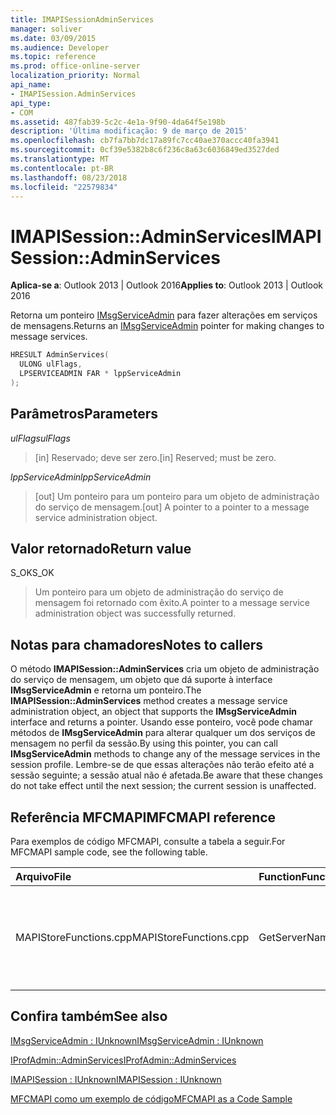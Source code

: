 ```yaml
---
title: IMAPISessionAdminServices
manager: soliver
ms.date: 03/09/2015
ms.audience: Developer
ms.topic: reference
ms.prod: office-online-server
localization_priority: Normal
api_name:
- IMAPISession.AdminServices
api_type:
- COM
ms.assetid: 487fab39-5c2c-4e1a-9f90-4da64f5e198b
description: 'Última modificação: 9 de março de 2015'
ms.openlocfilehash: cb7fa7bb7dc17a89fc7cc40ae370accc40fa3941
ms.sourcegitcommit: 0cf39e5382b8c6f236c8a63c6036849ed3527ded
ms.translationtype: MT
ms.contentlocale: pt-BR
ms.lasthandoff: 08/23/2018
ms.locfileid: "22579834"
---
```

# <a name="imapisessionadminservices"></a><span data-ttu-id="a5b26-103">IMAPISession::AdminServices</span><span class="sxs-lookup"><span data-stu-id="a5b26-103">IMAPISession::AdminServices</span></span>

  
  
<span data-ttu-id="a5b26-104">**Aplica-se a**: Outlook 2013 | Outlook 2016</span><span class="sxs-lookup"><span data-stu-id="a5b26-104">**Applies to**: Outlook 2013 | Outlook 2016</span></span> 
  
<span data-ttu-id="a5b26-105">Retorna um ponteiro [IMsgServiceAdmin](imsgserviceadminiunknown.md) para fazer alterações em serviços de mensagens.</span><span class="sxs-lookup"><span data-stu-id="a5b26-105">Returns an [IMsgServiceAdmin](imsgserviceadminiunknown.md) pointer for making changes to message services.</span></span> 
  
```cpp
HRESULT AdminServices(
  ULONG ulFlags,
  LPSERVICEADMIN FAR * lppServiceAdmin
);
```

## <a name="parameters"></a><span data-ttu-id="a5b26-106">Parâmetros</span><span class="sxs-lookup"><span data-stu-id="a5b26-106">Parameters</span></span>

 <span data-ttu-id="a5b26-107">_ulFlags_</span><span class="sxs-lookup"><span data-stu-id="a5b26-107">_ulFlags_</span></span>
  
> <span data-ttu-id="a5b26-108">[in] Reservado; deve ser zero.</span><span class="sxs-lookup"><span data-stu-id="a5b26-108">[in] Reserved; must be zero.</span></span>
    
 <span data-ttu-id="a5b26-109">_lppServiceAdmin_</span><span class="sxs-lookup"><span data-stu-id="a5b26-109">_lppServiceAdmin_</span></span>
  
> <span data-ttu-id="a5b26-110">[out] Um ponteiro para um ponteiro para um objeto de administração do serviço de mensagem.</span><span class="sxs-lookup"><span data-stu-id="a5b26-110">[out] A pointer to a pointer to a message service administration object.</span></span>
    
## <a name="return-value"></a><span data-ttu-id="a5b26-111">Valor retornado</span><span class="sxs-lookup"><span data-stu-id="a5b26-111">Return value</span></span>

<span data-ttu-id="a5b26-112">S_OK</span><span class="sxs-lookup"><span data-stu-id="a5b26-112">S_OK</span></span> 
  
> <span data-ttu-id="a5b26-113">Um ponteiro para um objeto de administração do serviço de mensagem foi retornado com êxito.</span><span class="sxs-lookup"><span data-stu-id="a5b26-113">A pointer to a message service administration object was successfully returned.</span></span>
    
## <a name="notes-to-callers"></a><span data-ttu-id="a5b26-114">Notas para chamadores</span><span class="sxs-lookup"><span data-stu-id="a5b26-114">Notes to callers</span></span>

<span data-ttu-id="a5b26-115">O método **IMAPISession::AdminServices** cria um objeto de administração do serviço de mensagem, um objeto que dá suporte à interface **IMsgServiceAdmin** e retorna um ponteiro.</span><span class="sxs-lookup"><span data-stu-id="a5b26-115">The **IMAPISession::AdminServices** method creates a message service administration object, an object that supports the **IMsgServiceAdmin** interface and returns a pointer.</span></span> <span data-ttu-id="a5b26-116">Usando esse ponteiro, você pode chamar métodos de **IMsgServiceAdmin** para alterar qualquer um dos serviços de mensagem no perfil da sessão.</span><span class="sxs-lookup"><span data-stu-id="a5b26-116">By using this pointer, you can call **IMsgServiceAdmin** methods to change any of the message services in the session profile.</span></span> <span data-ttu-id="a5b26-117">Lembre-se de que essas alterações não terão efeito até a sessão seguinte; a sessão atual não é afetada.</span><span class="sxs-lookup"><span data-stu-id="a5b26-117">Be aware that these changes do not take effect until the next session; the current session is unaffected.</span></span> 
  
## <a name="mfcmapi-reference"></a><span data-ttu-id="a5b26-118">Referência MFCMAPI</span><span class="sxs-lookup"><span data-stu-id="a5b26-118">MFCMAPI reference</span></span>

<span data-ttu-id="a5b26-119">Para exemplos de código MFCMAPI, consulte a tabela a seguir.</span><span class="sxs-lookup"><span data-stu-id="a5b26-119">For MFCMAPI sample code, see the following table.</span></span>
  
|<span data-ttu-id="a5b26-120">**Arquivo**</span><span class="sxs-lookup"><span data-stu-id="a5b26-120">**File**</span></span>|<span data-ttu-id="a5b26-121">**Function**</span><span class="sxs-lookup"><span data-stu-id="a5b26-121">**Function**</span></span>|<span data-ttu-id="a5b26-122">**Comment**</span><span class="sxs-lookup"><span data-stu-id="a5b26-122">**Comment**</span></span>|
|:-----|:-----|:-----|
|<span data-ttu-id="a5b26-123">MAPIStoreFunctions.cpp</span><span class="sxs-lookup"><span data-stu-id="a5b26-123">MAPIStoreFunctions.cpp</span></span>  <br/> |<span data-ttu-id="a5b26-124">GetServerName</span><span class="sxs-lookup"><span data-stu-id="a5b26-124">GetServerName</span></span>  <br/> |<span data-ttu-id="a5b26-125">MFCMAPI usa o método **IMAPISession::AdminServices** para acessar o perfil para ler o nome do servidor.</span><span class="sxs-lookup"><span data-stu-id="a5b26-125">MFCMAPI uses the **IMAPISession::AdminServices** method to access the profile to read the server name.</span></span>  <br/> |
   
## <a name="see-also"></a><span data-ttu-id="a5b26-126">Confira também</span><span class="sxs-lookup"><span data-stu-id="a5b26-126">See also</span></span>



[<span data-ttu-id="a5b26-127">IMsgServiceAdmin : IUnknown</span><span class="sxs-lookup"><span data-stu-id="a5b26-127">IMsgServiceAdmin : IUnknown</span></span>](imsgserviceadminiunknown.md)
  
[<span data-ttu-id="a5b26-128">IProfAdmin::AdminServices</span><span class="sxs-lookup"><span data-stu-id="a5b26-128">IProfAdmin::AdminServices</span></span>](iprofadmin-adminservices.md)
  
[<span data-ttu-id="a5b26-129">IMAPISession : IUnknown</span><span class="sxs-lookup"><span data-stu-id="a5b26-129">IMAPISession : IUnknown</span></span>](imapisessioniunknown.md)


[<span data-ttu-id="a5b26-130">MFCMAPI como um exemplo de código</span><span class="sxs-lookup"><span data-stu-id="a5b26-130">MFCMAPI as a Code Sample</span></span>](mfcmapi-as-a-code-sample.md)

